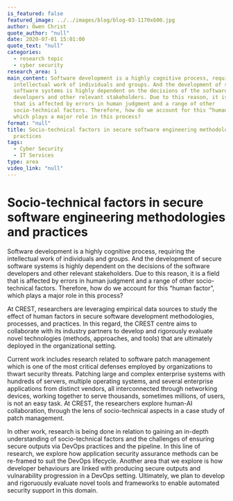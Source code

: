```yaml
---
is_featured: false
featured_image: ../../images/blog/blog-03-1170x600.jpg
author: Owen Christ
quote_author: "null"
date: 2020-07-01 15:01:00
quote_text: "null"
categories:
  - research topic
  - cyber security
research_area: 1
main_content: Software development is a highly cognitive process, requiring the
  intellectual work of individuals and groups. And the development of secure
  software systems is highly dependent on the decisions of the software
  developers and other relevant stakeholders. Due to this reason, it is a field
  that is affected by errors in human judgment and a range of other
  socio-technical factors. Therefore, how do we account for this “human factor”,
  which plays a major role in this process?
format: "null"
title: Socio-technical factors in secure software engineering methodologies and
  practices
tags:
  - Cyber Security
  - IT Services
type: area
video_link: "null"
---
```

# Socio-technical factors in secure software engineering methodologies and practices

Software development is a highly cognitive process, requiring the intellectual work of individuals and groups. And the development of secure software systems is highly dependent on the decisions of the software developers and other relevant stakeholders. Due to this reason, it is a field that is affected by errors in human judgment and a range of other socio-technical factors. Therefore, how do we account for this “human factor”, which plays a major role in this process?

At CREST, researchers are leveraging empirical data sources to study the effect of human factors in secure software development methodologies, processes, and practices. In this regard, the CREST centre aims to collaborate with its industry partners to develop and rigorously evaluate novel technologies (methods, approaches, and tools) that are ultimately deployed in the organizational setting.

Current work includes research related to software patch management which is one of the most critical defenses employed by organizations to thwart security threats. Patching large and complex enterprise systems with hundreds of servers, multiple operating systems, and several enterprise applications from distinct vendors, all interconnected through networking devices, working together to serve thousands, sometimes millions, of users, is not an easy task. At CREST, the researchers explore human-AI collaboration, through the lens of socio-technical aspects in a case study of patch management. 

In other work, research is being done in relation to gaining an in-depth understanding of socio-technical factors and the challenges of ensuring secure outputs via DevOps practices and the pipeline.  In this line of research, we explore how application security assurance methods can be re-framed to suit the DevOps lifecycle. Another area that we explore is how developer behaviours are linked with producing secure outputs and vulnarability progression in a DevOps setting. Ultimately, we plan to develop and rigoruously evaluate novel tools and frameworks to enable automated security support in this domain.
